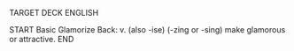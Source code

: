 TARGET DECK
ENGLISH

START
Basic
Glamorize
Back: v. (also -ise) (-zing or -sing) make glamorous or attractive.
END
